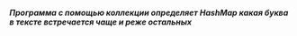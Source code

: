 ***Программа c помощью коллекции определяет HashMap какая буква в тексте встречается чаще и реже остальных***